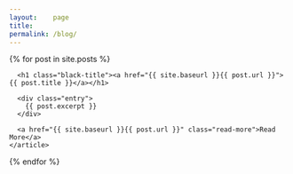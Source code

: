```yaml
---
layout:    page
title:     
permalink: /blog/
---
```


<div class="posts">
  {% for post in site.posts %}
    <article class="post">

      <h1 class="black-title"><a href="{{ site.baseurl }}{{ post.url }}">{{ post.title }}</a></h1>

      <div class="entry">
        {{ post.excerpt }}
      </div>

      <a href="{{ site.baseurl }}{{ post.url }}" class="read-more">Read More</a>
    </article>
  {% endfor %}
</div>
